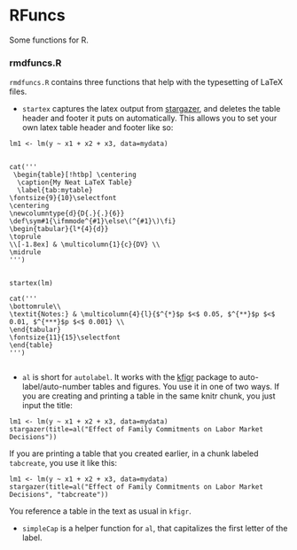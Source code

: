 # RFuncs

Some functions for R.


### rmdfuncs.R

`rmdfuncs.R` contains three functions that help with the typesetting of LaTeX files.

- `startex` captures the latex output from [stargazer](http://cran.r-project.org/web/packages/stargazer/index.html), and deletes the table header and footer it puts on automatically. This allows you to set your own latex table header and footer like so:

```
lm1 <- lm(y ~ x1 + x2 + x3, data=mydata)


cat('''
 \begin{table}[!htbp] \centering 
  \caption{My Neat LaTeX Table} 
  \label{tab:mytable} 
\fontsize{9}{10}\selectfont
\centering
\newcolumntype{d}{D{.}{.}{6}}
\def\sym#1{\ifmmode^{#1}\else\(^{#1}\)\fi}
\begin{tabular}{l*{4}{d}}
\toprule
\\[-1.8ex] & \multicolumn{1}{c}{DV} \\ 
\midrule
''')


startex(lm)

cat('''
\bottomrule\\
\textit{Notes:} & \multicolumn{4}{l}{$^{*}$p $<$ 0.05, $^{**}$p $<$ 0.01, $^{***}$p $<$ 0.001} \\ 
\end{tabular}
\fontsize{11}{15}\selectfont 
\end{table}
''')


```


- `al` is short for `autolabel`. It works with the [kfigr](https://github.com/mkoohafkan/kfigr) package to auto-label/auto-number tables and figures. You use it in one of two ways. If you are creating and printing a table in the same knitr chunk, you just input the title:

```
lm1 <- lm(y ~ x1 + x2 + x3, data=mydata)
stargazer(title=al("Effect of Family Commitments on Labor Market Decisions"))
```

If you are printing a table that you created earlier, in a chunk labeled `tabcreate`, you use it like this:

```
lm1 <- lm(y ~ x1 + x2 + x3, data=mydata)
stargazer(title=al("Effect of Family Commitments on Labor Market Decisions", "tabcreate"))
```

You reference a table in the text as usual in `kfigr`.


- `simpleCap` is a helper function for `al`, that capitalizes the first letter of the label.



